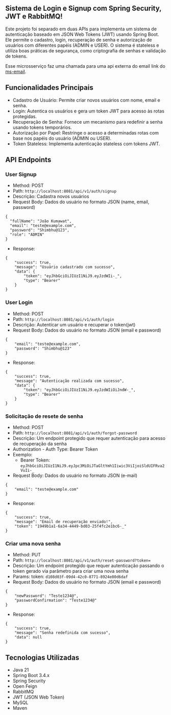 ## Sistema de Login e Signup com Spring Security, JWT e RabbitMQ!
Este projeto foi separado em duas APIs para implementa um sistema de autenticação baseado em JSON Web Tokens (JWT) usando Spring Boot. Ele permite o cadastro, login, recuperação de senha e autorização de usuários com diferentes papéis (ADMIN e USER). O sistema é stateless e utiliza boas práticas de segurança, como criptografia de senhas e validação de tokens.

Esse microsserviço faz uma chamada para uma api externa do email link do [ms-email](https://github.com/xGuiilherme/ms-email).

## Funcionalidades Principais
- Cadastro de Usuário: Permite criar novos usuários com nome, email e senha.
- Login: Autentica os usuários e gera um token JWT para acesso às rotas protegidas.
- Recuperação de Senha: Fornece um mecanismo para redefinir a senha usando tokens temporários.
- Autorização por Papel: Restringe o acesso a determinadas rotas com base nos papéis do usuário (ADMIN ou USER).
- Token Stateless: Implementa autenticação stateless com tokens JWT.

## API Endpoints
### User Signup
- Method: POST
- Path: ```http://localhost:8081/api/v1/auth/signup```
- Descrição: Cadastra novos usuários
- Request Body: Dados do usuário no formato JSON (name, email, password)
```
{
  "fullName": "João Kumawat",
  "email": "teste@example.com",
  "password": "Shimbhu@123",
  "role": "ADMIN"
}
```
- Response:
```
{
    "success": true,
    "message": "Usuário cadastrado com sucesso",
    "data": {
        "token": "eyJhbGciOiJIUzI1NiJ9.eyJzdWIi-_",
        "type": "Bearer"
    }
}
```
### User Login
- Method: POST
- Path: ```http://localhost:8081/api/v1/auth/login```
- Descrição: Autenticar um usuário e recuperar o token(jwt)
- Request Body: Dados do usuário no formato JSON (email e password)
```
{
    "email": "teste@example.com",
    "password": "Shimbhu@123"
}
```
- Response:
```
{
    "success": true,
    "message": "Autenticação realizada com sucesso",
    "data": {
        "token": "eyJhbGciOiJIUzI1NiJ9.eyJzdWIiOiJndW-_",
        "type": "Bearer"
    }
}
```
### Solicitação de resete de senha
- Method: POST
- Path: ```http://localhost:8081/api/v1/auth/forgot-password```
- Descrição: Um endpoint protegido que requer autenticação para acesso de recuperação da senha
- Authorization - Auth Type: Bearer Token
- Exemplo:
  - Bearer Token: ```eyJhbGciOiJIUzI1NiJ9.eyJpc3MiOiJTaGltYmh1Iiwic3ViIjoiSldUIFRva2VuIi-_```
- Request Body: Dados do usuário no formato JSON (e-mail)
```
{
    "email": "teste@example.com"
}
```
- Response:
```
{
    "success": true,
    "message": "Email de recuperação enviado!",
    "token": "1949b1a1-6a34-4449-bd03-25f4fc2e1bc6-_"
}
```
### Criar uma nova senha
- Method: PUT
- Path: ```http://localhost:8081/api/v1/auth/reset-password?token=```
- Descrição: Um endpoint protegido que requer autenticação passando o token gerado via parâmetro para criar uma nova senha
- Params: token: ```d108d03f-09d4-42c0-8771-8924e80d6daf```
- Request Body: Dados do usuário no formato JSON (email e password)
```
{
    "newPassword": "Teste1234@",
    "passwordConfirmation": "Teste1234@"
}
```
- Response:
```
{
    "success": true,
    "message": "Senha redefinida com sucesso",
    "data": null
}
```

## Tecnologias Utilizadas
- Java 21
- Spring Boot 3.4.x
- Spring Security
- Open Feign
- RabbitMQ
- JWT (JSON Web Token)
- MySQL
- Maven

